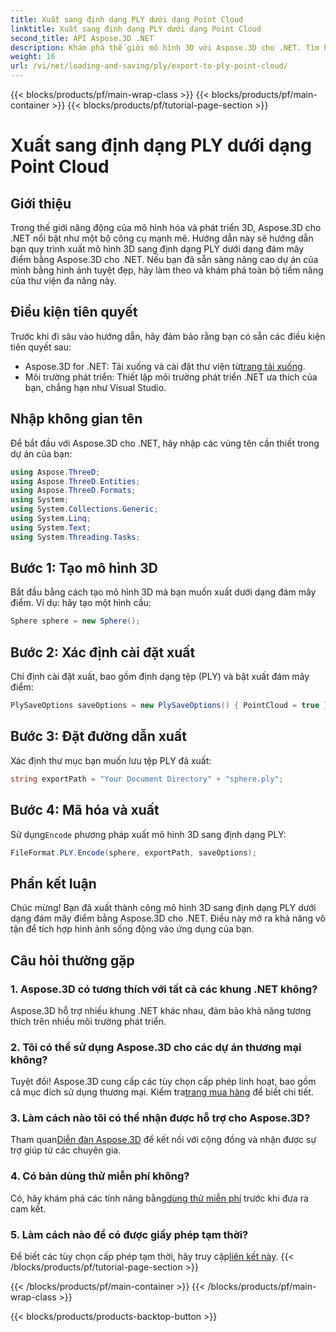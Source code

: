 ```yaml
---
title: Xuất sang định dạng PLY dưới dạng Point Cloud
linktitle: Xuất sang định dạng PLY dưới dạng Point Cloud
second_title: API Aspose.3D .NET
description: Khám phá thế giới mô hình 3D với Aspose.3D cho .NET. Tìm hiểu cách xuất mô hình sang định dạng PLY một cách dễ dàng. Nâng tầm dự án của bạn bằng hình ảnh tuyệt đẹp.
weight: 16
url: /vi/net/loading-and-saving/ply/export-to-ply-point-cloud/
---
```


{{< blocks/products/pf/main-wrap-class >}}
{{< blocks/products/pf/main-container >}}
{{< blocks/products/pf/tutorial-page-section >}}

# Xuất sang định dạng PLY dưới dạng Point Cloud

## Giới thiệu
Trong thế giới năng động của mô hình hóa và phát triển 3D, Aspose.3D cho .NET nổi bật như một bộ công cụ mạnh mẽ. Hướng dẫn này sẽ hướng dẫn bạn quy trình xuất mô hình 3D sang định dạng PLY dưới dạng đám mây điểm bằng Aspose.3D cho .NET. Nếu bạn đã sẵn sàng nâng cao dự án của mình bằng hình ảnh tuyệt đẹp, hãy làm theo và khám phá toàn bộ tiềm năng của thư viện đa năng này.
## Điều kiện tiên quyết
Trước khi đi sâu vào hướng dẫn, hãy đảm bảo rằng bạn có sẵn các điều kiện tiên quyết sau:
-  Aspose.3D for .NET: Tải xuống và cài đặt thư viện từ[trang tải xuống](https://releases.aspose.com/3d/net/).
- Môi trường phát triển: Thiết lập môi trường phát triển .NET ưa thích của bạn, chẳng hạn như Visual Studio.
## Nhập không gian tên
Để bắt đầu với Aspose.3D cho .NET, hãy nhập các vùng tên cần thiết trong dự án của bạn:
```csharp
using Aspose.ThreeD;
using Aspose.ThreeD.Entities;
using Aspose.ThreeD.Formats;
using System;
using System.Collections.Generic;
using System.Linq;
using System.Text;
using System.Threading.Tasks;
```
## Bước 1: Tạo mô hình 3D
Bắt đầu bằng cách tạo mô hình 3D mà bạn muốn xuất dưới dạng đám mây điểm. Ví dụ: hãy tạo một hình cầu:
```csharp
Sphere sphere = new Sphere();
```
## Bước 2: Xác định cài đặt xuất
Chỉ định cài đặt xuất, bao gồm định dạng tệp (PLY) và bật xuất đám mây điểm:
```csharp
PlySaveOptions saveOptions = new PlySaveOptions() { PointCloud = true };
```
## Bước 3: Đặt đường dẫn xuất
Xác định thư mục bạn muốn lưu tệp PLY đã xuất:
```csharp
string exportPath = "Your Document Directory" + "sphere.ply";
```
## Bước 4: Mã hóa và xuất
 Sử dụng`Encode` phương pháp xuất mô hình 3D sang định dạng PLY:
```csharp
FileFormat.PLY.Encode(sphere, exportPath, saveOptions);
```
## Phần kết luận
Chúc mừng! Bạn đã xuất thành công mô hình 3D sang định dạng PLY dưới dạng đám mây điểm bằng Aspose.3D cho .NET. Điều này mở ra khả năng vô tận để tích hợp hình ảnh sống động vào ứng dụng của bạn.

## Câu hỏi thường gặp
### 1. Aspose.3D có tương thích với tất cả các khung .NET không?
Aspose.3D hỗ trợ nhiều khung .NET khác nhau, đảm bảo khả năng tương thích trên nhiều môi trường phát triển.
### 2. Tôi có thể sử dụng Aspose.3D cho các dự án thương mại không?
 Tuyệt đối! Aspose.3D cung cấp các tùy chọn cấp phép linh hoạt, bao gồm cả mục đích sử dụng thương mại. Kiểm tra[trang mua hàng](https://purchase.aspose.com/buy) để biết chi tiết.
### 3. Làm cách nào tôi có thể nhận được hỗ trợ cho Aspose.3D?
 Tham quan[Diễn đàn Aspose.3D](https://forum.aspose.com/c/3d/18) để kết nối với cộng đồng và nhận được sự trợ giúp từ các chuyên gia.
### 4. Có bản dùng thử miễn phí không?
 Có, hãy khám phá các tính năng bằng[dùng thử miễn phí](https://releases.aspose.com/) trước khi đưa ra cam kết.
### 5. Làm cách nào để có được giấy phép tạm thời?
 Để biết các tùy chọn cấp phép tạm thời, hãy truy cập[liên kết này](https://purchase.aspose.com/temporary-license/).
{{< /blocks/products/pf/tutorial-page-section >}}

{{< /blocks/products/pf/main-container >}}
{{< /blocks/products/pf/main-wrap-class >}}

{{< blocks/products/products-backtop-button >}}
